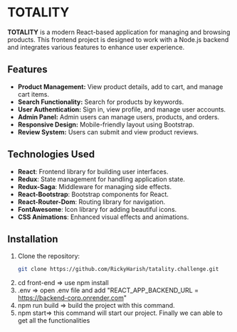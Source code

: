# TOTALITY

**TOTALITY** is a modern React-based application for managing and browsing products. This frontend project is designed to work with a Node.js backend and integrates various features to enhance user experience.

## Features

- **Product Management:** View product details, add to cart, and manage cart items.
- **Search Functionality:** Search for products by keywords.
- **User Authentication:** Sign in, view profile, and manage user accounts.
- **Admin Panel:** Admin users can manage users, products, and orders.
- **Responsive Design:** Mobile-friendly layout using Bootstrap.
- **Review System:** Users can submit and view product reviews.

## Technologies Used

- **React**: Frontend library for building user interfaces.
- **Redux**: State management for handling application state.
- **Redux-Saga**: Middleware for managing side effects.
- **React-Bootstrap**: Bootstrap components for React.
- **React-Router-Dom**: Routing library for navigation.
- **FontAwesome**: Icon library for adding beautiful icons.
- **CSS Animations**: Enhanced visual effects and animations.

## Installation

1. Clone the repository:
   ```bash
   git clone https://github.com/RickyHarish/tatality.challenge.git
2. cd front-end => use npm install
3. .env => open .env file and add "REACT_APP_BACKEND_URL = https://backend-corp.onrender.com"
4. npm run build => build the project with this command.
5. npm start=> this command will start our project. Finally we can able to get all the functionalities   
